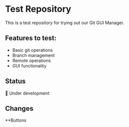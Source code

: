 # Test Repository

This is a test repository for trying out our Git GUI Manager.

## Features to test:
- Basic git operations
- Branch management
- Remote operations
- GUI functionality

## Status
🚧 Under development

## Changes
 **Buttons